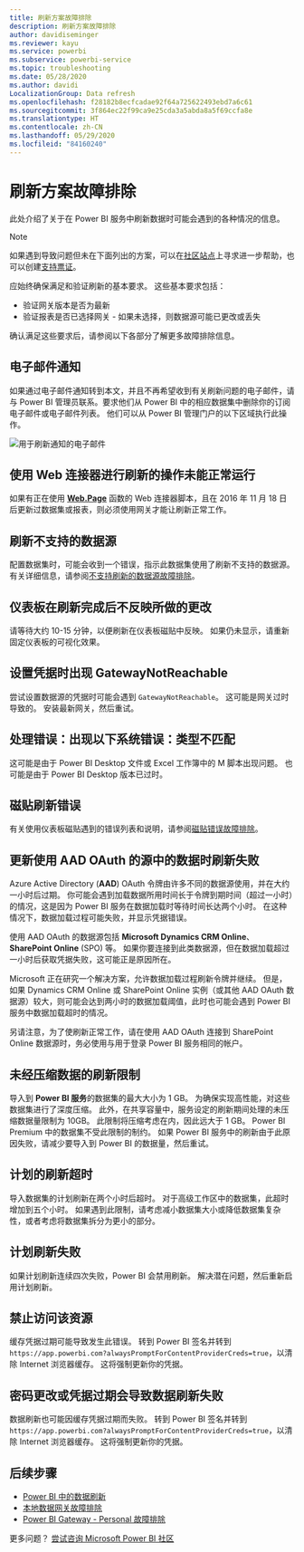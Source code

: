 ```yaml
---
title: 刷新方案故障排除
description: 刷新方案故障排除
author: davidiseminger
ms.reviewer: kayu
ms.service: powerbi
ms.subservice: powerbi-service
ms.topic: troubleshooting
ms.date: 05/28/2020
ms.author: davidi
LocalizationGroup: Data refresh
ms.openlocfilehash: f28182b8ecfcadae92f64a725622493ebd7a6c61
ms.sourcegitcommit: 3f864ec22f99ca9e25cda3a5abda8a5f69ccfa8e
ms.translationtype: HT
ms.contentlocale: zh-CN
ms.lasthandoff: 05/29/2020
ms.locfileid: "84160240"
---
```

# <a name="troubleshooting-refresh-scenarios"></a>刷新方案故障排除

此处介绍了关于在 Power BI 服务中刷新数据时可能会遇到的各种情况的信息。

> [!NOTE]
> 如果遇到导致问题但未在下面列出的方案，可以在[社区站点](https://community.powerbi.com/)上寻求进一步帮助，也可以创建[支持票证](https://powerbi.microsoft.com/support/)。
>

应始终确保满足和验证刷新的基本要求。 这些基本要求包括：

* 验证网关版本是否为最新
* 验证报表是否已选择网关 - 如果未选择，则数据源可能已更改或丢失

确认满足这些要求后，请参阅以下各部分了解更多故障排除信息。 


## <a name="email-notifications"></a>电子邮件通知

如果通过电子邮件通知转到本文，并且不再希望收到有关刷新问题的电子邮件，请与 Power BI 管理员联系。要求他们从 Power BI 中的相应数据集中删除你的订阅电子邮件或电子邮件列表。 他们可以从 Power BI 管理门户的以下区域执行此操作。

![用于刷新通知的电子邮件](media/refresh-troubleshooting-refresh-scenarios/refresh-email.png)

## <a name="refresh-using-web-connector-doesnt-work-properly"></a>使用 Web 连接器进行刷新的操作未能正常运行

如果有正在使用 [**Web.Page**](/powerquery-m/web-page) 函数的 Web 连接器脚本，且在 2016 年 11 月 18 日后更新过数据集或报表，则必须使用网关才能让刷新正常工作。

## <a name="unsupported-data-source-for-refresh"></a>刷新不支持的数据源

配置数据集时，可能会收到一个错误，指示此数据集使用了刷新不支持的数据源。 有关详细信息，请参阅[不支持刷新的数据源故障排除](service-admin-troubleshoot-unsupported-data-source-for-refresh.md)。

## <a name="dashboard-doesnt-reflect-changes-after-refresh"></a>仪表板在刷新完成后不反映所做的更改

请等待大约 10-15 分钟，以便刷新在仪表板磁贴中反映。 如果仍未显示，请重新固定仪表板的可视化效果。

## <a name="gatewaynotreachable-when-setting-credentials"></a>设置凭据时出现 GatewayNotReachable

尝试设置数据源的凭据时可能会遇到 `GatewayNotReachable`。 这可能是网关过时导致的。 安装最新网关，然后重试。

## <a name="processing-error-the-following-system-error-occurred-type-mismatch"></a>处理错误：出现以下系统错误：类型不匹配

这可能是由于 Power BI Desktop 文件或 Excel 工作簿中的 M 脚本出现问题。 也可能是由于 Power BI Desktop 版本已过时。

## <a name="tile-refresh-errors"></a>磁贴刷新错误

有关使用仪表板磁贴遇到的错误列表和说明，请参阅[磁贴错误故障排除](refresh-troubleshooting-tile-errors.md)。

## <a name="refresh-fails-when-updating-data-from-sources-that-use-aad-oauth"></a>更新使用 AAD OAuth 的源中的数据时刷新失败

Azure Active Directory (**AAD**) OAuth 令牌由许多不同的数据源使用，并在大约一小时后过期。 你可能会遇到加载数据所用时间长于令牌到期时间（超过一小时）的情况，这是因为 Power BI 服务在数据加载时等待时间长达两个小时。 在这种情况下，数据加载过程可能失败，并显示凭据错误。

使用 AAD OAuth 的数据源包括 **Microsoft Dynamics CRM Online**、**SharePoint Online** (SPO) 等。 如果你要连接到此类数据源，但在数据加载超过一小时后获取凭据失败，这可能正是原因所在。

Microsoft 正在研究一个解决方案，允许数据加载过程刷新令牌并继续。 但是，如果 Dynamics CRM Online 或 SharePoint Online 实例（或其他 AAD OAuth 数据源）较大，则可能会达到两小时的数据加载阈值，此时也可能会遇到 Power BI 服务中数据加载超时的情况。

另请注意，为了使刷新正常工作，请在使用 AAD OAuth 连接到 SharePoint Online 数据源时，务必使用与用于登录 Power BI 服务相同的帐户。

## <a name="uncompressed-data-limits-for-refresh"></a>未经压缩数据的刷新限制

导入到 **Power BI 服务**的数据集的最大大小为 1 GB。 为确保实现高性能，对这些数据集进行了深度压缩。 此外，在共享容量中，服务设定的刷新期间处理的未压缩数据量限制为 10GB。 此限制将压缩考虑在内，因此远大于 1 GB。 Power BI Premium 中的数据集不受此限制的制约。 如果 Power BI 服务中的刷新由于此原因失败，请减少要导入到 Power BI 的数据量，然后重试。

## <a name="scheduled-refresh-timeout"></a>计划的刷新超时

导入数据集的计划刷新在两个小时后超时。 对于高级工作区中的数据集，此超时增加到五个小时。 如果遇到此限制，请考虑减小数据集大小或降低数据集复杂性，或者考虑将数据集拆分为更小的部分。

## <a name="scheduled-refresh-failures"></a>计划刷新失败

如果计划刷新连续四次失败，Power BI 会禁用刷新。 解决潜在问题，然后重新启用计划刷新。

## <a name="access-to-the-resource-is-forbidden"></a>禁止访问该资源  

缓存凭据过期可能导致发生此错误。 转到 Power BI 签名并转到 `https://app.powerbi.com?alwaysPromptForContentProviderCreds=true`，以清除 Internet 浏览器缓存。 这将强制更新你的凭据。

## <a name="data-refresh-failure-because-of-password-change-or-expired-credentials"></a>密码更改或凭据过期会导致数据刷新失败

数据刷新也可能因缓存凭据过期而失败。 转到 Power BI 签名并转到 `https://app.powerbi.com?alwaysPromptForContentProviderCreds=true`，以清除 Internet 浏览器缓存。 这将强制更新你的凭据。

## <a name="next-steps"></a>后续步骤

- [Power BI 中的数据刷新](refresh-data.md)  
- [本地数据网关故障排除](service-gateway-onprem-tshoot.md)  
- [Power BI Gateway - Personal 故障排除](service-admin-troubleshooting-power-bi-personal-gateway.md)  

更多问题？ [尝试咨询 Microsoft Power BI 社区](https://community.powerbi.com/)
